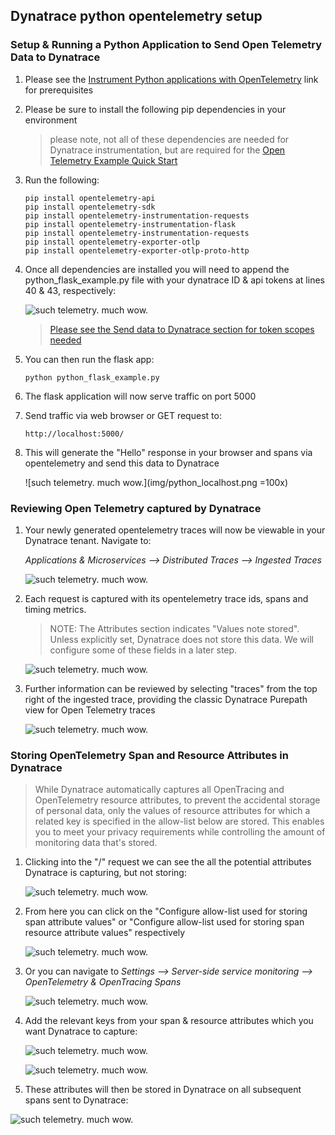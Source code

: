 ##   Dynatrace python opentelemetry setup


### Setup & Running a Python Application to Send Open Telemetry Data to Dynatrace

1. Please see the [Instrument Python applications with OpenTelemetry](https://www.dynatrace.com/support/help/extend-dynatrace/opentelemetry/opentelemetry-ingest/opent-python) link for prerequisites

1. Please be sure to install the following pip dependencies in your environment 

    > please note, not all of these dependencies are needed for Dynatrace instrumentation, but are required for the [Open Telemetry Example Quick Start](https://opentelemetry-python.readthedocs.io/en/latest/getting-started.html#instrumentation-example-with-flask)

1. Run the following:
    ```
    pip install opentelemetry-api
    pip install opentelemetry-sdk
    pip install opentelemetry-instrumentation-requests
    pip install opentelemetry-instrumentation-flask
    pip install opentelemetry-instrumentation-requests
    pip install opentelemetry-exporter-otlp
    pip install opentelemetry-exporter-otlp-proto-http
    ``` 

1. Once all dependencies are installed you will need to append the python_flask_example.py file with your dynatrace ID & api tokens at lines 40 & 43, respectively:

    ![such telemetry. much wow.](img/python_config.png)

    > [Please see the Send data to Dynatrace section for token scopes needed](https://www.dynatrace.com/support/help/shortlink/opent-python)


1. You can then run the flask app:

    ```
    python python_flask_example.py
    ```

1. The flask application will now serve traffic on port 5000
1. Send traffic via web browser or GET request to:
    ```
    http://localhost:5000/
    ```
1. This will generate the "Hello" response in your browser and spans via opentelemetry and send this data to Dynatrace


    ![such telemetry. much wow.](img/python_localhost.png =100x)


### Reviewing Open Telemetry captured by Dynatrace

1. Your newly generated opentelemetry traces will now be viewable in your Dynatrace tenant. Navigate to:

    _Applications & Microservices --> Distributed Traces --> Ingested Traces_ 

    ![such telemetry. much wow.](img/python_traces.png)

1. Each request is captured with its opentelemetry trace ids, spans and timing metrics.

    > NOTE:  The Attributes section indicates "Values note stored". Unless explicitly set, Dynatrace does not store this data. We will configure some of these fields in a later step.
    
 
    ![such telemetry. much wow.](img/python_traceid.png)

1.  Further information can be reviewed by  selecting "traces" from the top right of the ingested trace, providing the classic Dynatrace Purepath view for Open Telemetry traces

      ![such telemetry. much wow.](img/python_path.png)

### Storing OpenTelemetry Span and Resource Attributes in Dynatrace

 > While Dynatrace automatically captures all OpenTracing and OpenTelemetry resource attributes, to prevent the accidental storage of personal data, only the values of resource attributes for which a related key is specified in the allow-list below are stored. This enables you to meet your privacy requirements while controlling the amount of monitoring data that's stored.


1. Clicking into the "/" request we can see the all the potential attributes Dynatrace is capturing, but not storing:

    ![such telemetry. much wow.](img/python_attributes.png)

1. From here you can click on the "Configure allow-list used for storing span attribute values" or "Configure allow-list used for storing span resource attribute values" respectively 

    ![such telemetry. much wow.](img/python_quickclick.png)

1. Or you can navigate to    _Settings --> Server-side service monitoring --> OpenTelemetry & OpenTracing Spans_ 

    ![such telemetry. much wow.](img/python_settings.png)

1. Add the relevant keys from your span & resource  attributes which you want Dynatrace to capture:

   ![such telemetry. much wow.](img/python_spanatts.png)

   ![such telemetry. much wow.](img/python_resourceatts.png)

1.  These attributes will then be stored in Dynatrace on all subsequent spans sent to Dynatrace:

![such telemetry. much wow.](img/python_attributesset.png)